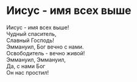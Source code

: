 # Иисус - имя всех выше
Иисус - имя всех выше!  
Чудный спаситель,  
Славный Господь!  
Эммануил, Бог вечно с нами.  
Освободитель - вечно живой!  
Эммануил, Эммануил,  
Да, с нами Бог  
Он нас простил!  
